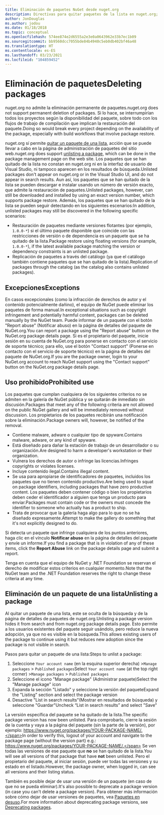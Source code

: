 ```yaml
---
title: Eliminación de paquetes NuGet desde nuget.org
description: Directivas para quitar paquetes de la lista en nuget.org; la eliminación permanente no se admite, excepto cuando los paquetes infringen otras directivas.
author: JonDouglas
ms.author: jodou
ms.date: 01/18/2018
ms.topic: conceptual
ms.openlocfilehash: 574ee874e2d6555a2e3e0a0643962e33b7ec1b09
ms.sourcegitcommit: bb9560dcc7055bde84b4940c5eb0db402bf46a48
ms.translationtype: HT
ms.contentlocale: es-ES
ms.lasthandoff: 03/23/2021
ms.locfileid: "104859452"
---
```

# <a name="deleting-packages"></a><span data-ttu-id="36232-103">Eliminación de paquetes</span><span class="sxs-lookup"><span data-stu-id="36232-103">Deleting packages</span></span>

<span data-ttu-id="36232-104">nuget.org no admite la eliminación permanente de paquetes.</span><span class="sxs-lookup"><span data-stu-id="36232-104">nuget.org does not support permanent deletion of packages.</span></span> <span data-ttu-id="36232-105">Si lo hace, se interrumpirían todos los proyectos según la disponibilidad del paquete, sobre todo con los flujos de trabajo de compilación que implican la restauración del paquete.</span><span class="sxs-lookup"><span data-stu-id="36232-105">Doing so would break every project depending on the availability of the package, especially with build workflows that involve package restore.</span></span>

<span data-ttu-id="36232-106">nuget.org sí permite [quitar un paquete de una lista](#unlisting-a-package), acción que se puede llevar a cabo en la página de administración de paquetes del sitio web.</span><span class="sxs-lookup"><span data-stu-id="36232-106">nuget.org does support [unlisting a package](#unlisting-a-package), which can be done in the package management page on the web site.</span></span> <span data-ttu-id="36232-107">Los paquetes que se han quitado de la lista no constan en nuget.org ni en la interfaz de usuario de Visual Studio, ni tampoco aparecen en los resultados de búsqueda.</span><span class="sxs-lookup"><span data-stu-id="36232-107">Unlisted packages don't appear on nuget.org or in the Visual Studio UI, and do not appear in search results.</span></span> <span data-ttu-id="36232-108">Aun así, los paquetes que se han quitado de la lista se pueden descargar e instalar usando un número de versión exacto, que admite la restauración de paquetes.</span><span class="sxs-lookup"><span data-stu-id="36232-108">Unlisted packages, however, can still be downloaded and installed by using an exact version number, which supports package restore.</span></span> <span data-ttu-id="36232-109">Además, los paquetes que se han quitado de la lista se pueden seguir detectando en los siguientes escenarios:</span><span class="sxs-lookup"><span data-stu-id="36232-109">In addition, unlisted packages may still be discovered in the following specific scenarios:</span></span>

- <span data-ttu-id="36232-110">Restauración de paquetes mediante versiones flotantes (por ejemplo, `1.0.0-*`) si el último paquete disponible que coincide con las restricciones de versión o de dependencia es un paquete que se ha quitado de la lista.</span><span class="sxs-lookup"><span data-stu-id="36232-110">Package restore using floating versions (for example, `1.0.0-*`), if the latest available package matching the version or dependency constraints is an unlisted package.</span></span>
- <span data-ttu-id="36232-111">Replicación de paquetes a través del catálogo (ya que el catálogo también contiene paquetes que se han quitado de la lista).</span><span class="sxs-lookup"><span data-stu-id="36232-111">Replication of packages through the catalog (as the catalog also contains unlisted packages).</span></span>

## <a name="exceptions"></a><span data-ttu-id="36232-112">Excepciones</span><span class="sxs-lookup"><span data-stu-id="36232-112">Exceptions</span></span>

<span data-ttu-id="36232-113">En casos excepcionales (como la infracción de derechos de autor y el contenido potencialmente dañino), el equipo de NuGet puede eliminar los paquetes de forma manual.</span><span class="sxs-lookup"><span data-stu-id="36232-113">In exceptional situations such as copyright infringement and potentially harmful content, packages can be deleted manually by the NuGet team.</span></span> <span data-ttu-id="36232-114">Puede informar de un paquete con el botón "Report abuse" (Notificar abuso) en la página de detalles del paquete de NuGet.org.</span><span class="sxs-lookup"><span data-stu-id="36232-114">You can report a package using the "Report abuse" button on the NuGet.org package details page.</span></span> <span data-ttu-id="36232-115">Si es el propietario del paquete, inicie sesión en su cuenta de NuGet.org para ponerse en contacto con el servicio de soporte técnico; para ello, use el botón "Contact support" (Ponerse en contacto con el servicio de soporte técnico) en la página de detalles del paquete de NuGet.org.</span><span class="sxs-lookup"><span data-stu-id="36232-115">If you are the package owner, login to your NuGet.org account to reach NuGet support using the "Contact support" button on the NuGet.org package details page.</span></span>

## <a name="prohibited-use"></a><span data-ttu-id="36232-116">Uso prohibido</span><span class="sxs-lookup"><span data-stu-id="36232-116">Prohibited use</span></span>

<span data-ttu-id="36232-117">Los paquetes que cumplan cualquiera de los siguientes criterios no se admiten en la galería de NuGet pública y se quitarán de inmediato sin discusión.</span><span class="sxs-lookup"><span data-stu-id="36232-117">Packages that meet any of the following criteria are not allowed on the public NuGet gallery and will be immediately removed without discussion.</span></span> <span data-ttu-id="36232-118">Los propietarios de los paquetes recibirán una notificación sobre la eliminación.</span><span class="sxs-lookup"><span data-stu-id="36232-118">Package owners will, however, be notified of the removal.</span></span>

- <span data-ttu-id="36232-119">Contiene malware, adware o cualquier tipo de spyware.</span><span class="sxs-lookup"><span data-stu-id="36232-119">Contains malware, adware, or any kind of spyware.</span></span>
- <span data-ttu-id="36232-120">Está diseñado para dañar la estación de trabajo de un desarrollador o su organización.</span><span class="sxs-lookup"><span data-stu-id="36232-120">Are designed to harm a developer's workstation or their organization.</span></span>
- <span data-ttu-id="36232-121">Vulnera los derechos de autor o infringe las licencias.</span><span class="sxs-lookup"><span data-stu-id="36232-121">Infringes copyrights or violates licenses.</span></span>
- <span data-ttu-id="36232-122">Incluye contenido ilegal.</span><span class="sxs-lookup"><span data-stu-id="36232-122">Contains illegal content.</span></span>
- <span data-ttu-id="36232-123">Se usa para apropiarse de identificadores de paquetes, incluidos los paquetes que no tienen contenido productivo.</span><span class="sxs-lookup"><span data-stu-id="36232-123">Are being used to squat on package identifiers, including packages that have zero productive content.</span></span> <span data-ttu-id="36232-124">Los paquetes deben contener código o bien los propietarios deben ceder el identificador a alguien que tenga un producto para enviar.</span><span class="sxs-lookup"><span data-stu-id="36232-124">Packages must contain code or the owners must concede the identifier to someone who actually has a product to ship.</span></span>
- <span data-ttu-id="36232-125">Trata de provocar que la galería haga algo para lo que no se ha diseñado expresamente.</span><span class="sxs-lookup"><span data-stu-id="36232-125">Attempt to make the gallery do something that it's not explicitly designed to do.</span></span>

<span data-ttu-id="36232-126">Si detecta un paquete que infringe cualquiera de los puntos anteriores, haga clic en el vínculo **Notificar abuso** en la página de detalles del paquete y envíe un informe.</span><span class="sxs-lookup"><span data-stu-id="36232-126">If you find a package that is in violation of any of these items, click the **Report Abuse** link on the package details page and submit a report.</span></span>

<span data-ttu-id="36232-127">Tenga en cuenta que el equipo de NuGet y .NET Foundation se reservan el derecho de modificar estos criterios en cualquier momento.</span><span class="sxs-lookup"><span data-stu-id="36232-127">Note that the NuGet team and the .NET Foundation reserves the right to change these criteria at any time.</span></span>

## <a name="unlisting-a-package"></a><span data-ttu-id="36232-128">Eliminación de un paquete de una lista</span><span class="sxs-lookup"><span data-stu-id="36232-128">Unlisting a package</span></span>
<span data-ttu-id="36232-129">Al quitar un paquete de una lista, este se oculta de la búsqueda y de la página de detalles de paquetes de nuget.org.</span><span class="sxs-lookup"><span data-stu-id="36232-129">Unlisting a package version hides it from search and from nuget.org package details page.</span></span> <span data-ttu-id="36232-130">Esto permite a los usuarios existentes del paquete seguir usándolo, pero reduce la nueva adopción, ya que no es visible en la búsqueda.</span><span class="sxs-lookup"><span data-stu-id="36232-130">This allows existing users of the package to continue using it but reduces new adoption since the package is not visible in search.</span></span>

<span data-ttu-id="36232-131">Pasos para quitar un paquete de una lista:</span><span class="sxs-lookup"><span data-stu-id="36232-131">Steps to unlist a package:</span></span>

1. <span data-ttu-id="36232-132">Seleccione `Your account name` (en la esquina superior derecha) >`Manage packages` > `Published packages`</span><span class="sxs-lookup"><span data-stu-id="36232-132">Select `Your account name` (at the top right corner) >`Manage packages` > `Published packages`</span></span>
1. <span data-ttu-id="36232-133">Seleccione el icono "Manage package" (Administrar paquete)</span><span class="sxs-lookup"><span data-stu-id="36232-133">Select the "Manage package" icon</span></span>
1. <span data-ttu-id="36232-134">Expanda la sección "Listado" y seleccione la versión del paquete</span><span class="sxs-lookup"><span data-stu-id="36232-134">Expand the "Listing" section and select the package version</span></span>
1. <span data-ttu-id="36232-135">Desactive "List in search results"(Mostrar en resultados de búsqueda) y seleccione "Guardar"</span><span class="sxs-lookup"><span data-stu-id="36232-135">Uncheck “List in search results” and select "Save"</span></span>

<span data-ttu-id="36232-136">La versión específica del paquete se ha quitado de la lista.</span><span class="sxs-lookup"><span data-stu-id="36232-136">The specific package version has now been unlisted.</span></span> <span data-ttu-id="36232-137">Para comprobarlo, cierre la sesión de la cuenta y vaya a la página del paquete (sin la parte de la versión), por ejemplo: https://www.nuget.org/packages/YOUR-PACKAGE-NAME/.</span><span class="sxs-lookup"><span data-stu-id="36232-137">In order to verify this, logout of your account and navigate to the package page (without the version part) e.g.: https://www.nuget.org/packages/YOUR-PACKAGE-NAME/.</span></span> <span data-ttu-id="36232-138">Se ven todas las versiones de ese paquete que **no** se han quitado de la lista.</span><span class="sxs-lookup"><span data-stu-id="36232-138">You will see all versions of that package that have **not** been unlisted.</span></span> <span data-ttu-id="36232-139">Pero el propietario del paquete, al iniciar sesión, puede ver todas las versiones y su estado en el listado.</span><span class="sxs-lookup"><span data-stu-id="36232-139">However, the package owner, when logged in, can see all versions and their listing status.</span></span>

<span data-ttu-id="36232-140">También es posible dejar de usar una versión de un paquete (en caso de que no se pueda eliminar).</span><span class="sxs-lookup"><span data-stu-id="36232-140">It's also possible to deprecate a package version (in case you can't delete a package version).</span></span> <span data-ttu-id="36232-141">Para obtener más información sobre cómo dejar de usar versiones de paquetes, vea [Paquetes en desuso](../deprecate-packages.md).</span><span class="sxs-lookup"><span data-stu-id="36232-141">For more information about deprecating package versions, see [Deprecating packages](../deprecate-packages.md).</span></span>
